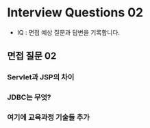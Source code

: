 # Interview Questions 02
* IQ : 면접 예상 질문과 답변을 기록합니다.

## 면접 질문 02

### Servlet과 JSP의 차이

### JDBC는 무엇?

### 여기에 교육과정 기술들 추가

### 

### 

### 

### 

### 

### 

### 